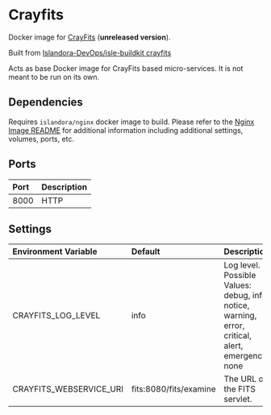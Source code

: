 # Crayfits

Docker image for [CrayFits] (**unreleased version**).

Built from [Islandora-DevOps/isle-buildkit crayfits](https://github.com/Islandora-DevOps/isle-buildkit/tree/main/crayfits)

Acts as base Docker image for CrayFits based micro-services. It is not meant to
be run on its own.

## Dependencies

Requires `islandora/nginx` docker image to build. Please refer to the
[Nginx Image README](../nginx/README.md) for additional information including
additional settings, volumes, ports, etc.

## Ports

| Port | Description |
| :--- | :---------- |
| 8000 | HTTP        |

## Settings

| Environment Variable    | Default                | Description                                                                                       |
| :---------------------- | :--------------------- | :------------------------------------------------------------------------------------------------ |
| CRAYFITS_LOG_LEVEL      | info                   | Log level. Possible Values: debug, info, notice, warning, error, critical, alert, emergency, none |
| CRAYFITS_WEBSERVICE_URI | fits:8080/fits/examine | The URL of the FITS servlet.                                                                      |

[CrayFits]: https://github.com/Islandora/Crayfish/tree/4.x/CrayFits
